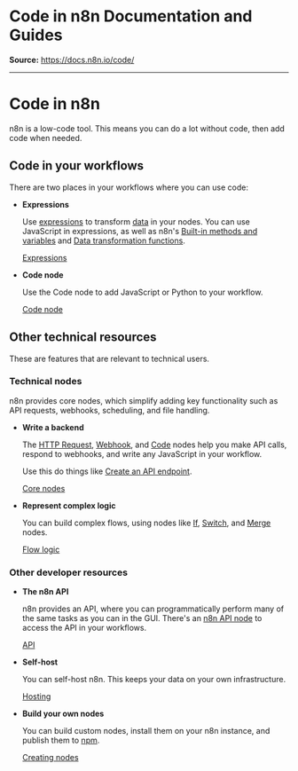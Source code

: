 # Code in n8n Documentation and Guides

**Source:** https://docs.n8n.io/code/

---

# Code in n8n

n8n is a low-code tool. This means you can do a lot without code, then add code when needed.

## Code in your workflows

There are two places in your workflows where you can use code:

- **Expressions**

  Use [expressions](../glossary/#expression-n8n) to transform [data](../data/) in your nodes. You can use JavaScript in expressions, as well as n8n's [Built-in methods and variables](builtin/overview/) and [Data transformation functions](builtin/data-transformation-functions/).

  [Expressions](expressions/)
- **Code node**

  Use the Code node to add JavaScript or Python to your workflow.

  [Code node](code-node/)

## Other technical resources

These are features that are relevant to technical users.

### Technical nodes

n8n provides core nodes, which simplify adding key functionality such as API requests, webhooks, scheduling, and file handling.

- **Write a backend**

  The [HTTP Request](../integrations/builtin/core-nodes/n8n-nodes-base.httprequest/), [Webhook](../integrations/builtin/core-nodes/n8n-nodes-base.webhook/), and [Code](code-node/) nodes help you make API calls, respond to webhooks, and write any JavaScript in your workflow.

  Use this do things like [Create an API endpoint](https://n8n.io/workflows/1750-creating-an-api-endpoint/).

  [Core nodes](../integrations/builtin/core-nodes/)
- **Represent complex logic**

  You can build complex flows, using nodes like [If](../integrations/builtin/core-nodes/n8n-nodes-base.if/), [Switch](../integrations/builtin/core-nodes/n8n-nodes-base.switch/), and [Merge](../integrations/builtin/core-nodes/n8n-nodes-base.merge/) nodes.

  [Flow logic](../flow-logic/)

### Other developer resources

- **The n8n API**

  n8n provides an API, where you can programmatically perform many of the same tasks as you can in the GUI. There's an [n8n API node](../integrations/builtin/core-nodes/n8n-nodes-base.n8n/) to access the API in your workflows.

  [API](../api/)
- **Self-host**

  You can self-host n8n. This keeps your data on your own infrastructure.

  [Hosting](../hosting/)
- **Build your own nodes**

  You can build custom nodes, install them on your n8n instance, and publish them to [npm](https://www.npmjs.com/).

  [Creating nodes](../integrations/creating-nodes/overview/)
